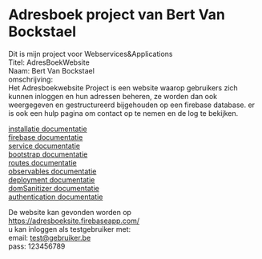 # Adresboek project van Bert Van Bockstael  

Dit is mijn project voor Webservices&Applications  
Titel: AdresBoekWebsite  
Naam: Bert Van Bockstael  
omschrijving:  
Het Adresboekwebsite Project is een website waarop gebruikers zich kunnen inloggen en hun adressen beheren, ze worden dan ook weergegeven en gestructureerd bijgehouden op een firebase database. er is ook een hulp pagina om contact op te nemen en de log te bekijken.  

[installatie documentatie](doc/installatie.md)  
[firebase documentatie](doc/firebase.md)  
[service documentatie](doc/service.md)  
[bootstrap documentatie](doc/bootstrap.md)  
[routes documentatie](doc/routes.md)  
[observables documentatie](doc/observables.md)  
[deployment documentatie](doc/deployment.md)  
[domSanitizer documentatie](doc/domsanitizer.md)  
[authentication documentatie](doc/authenticatie.md)  

De website kan gevonden worden op https://adresboeksite.firebaseapp.com/  
u kan inloggen als testgebruiker met:  
email: test@gebruiker.be  
pass: 123456789  